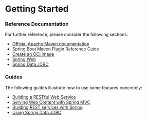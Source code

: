 # Getting Started

### Reference Documentation
For further reference, please consider the following sections:

* [Official Apache Maven documentation](https://maven.apache.org/guides/index.html)
* [Spring Boot Maven Plugin Reference Guide](https://docs.spring.io/spring-boot/docs/3.0.0-RC2/maven-plugin/reference/html/)
* [Create an OCI image](https://docs.spring.io/spring-boot/docs/3.0.0-RC2/maven-plugin/reference/html/#build-image)
* [Spring Web](https://docs.spring.io/spring-boot/docs/3.0.0-RC2/reference/htmlsingle/#web)
* [Spring Data JDBC](https://docs.spring.io/spring-boot/docs/3.0.0-RC2/reference/htmlsingle/#data.sql.jdbc)

### Guides
The following guides illustrate how to use some features concretely:

* [Building a RESTful Web Service](https://spring.io/guides/gs/rest-service/)
* [Serving Web Content with Spring MVC](https://spring.io/guides/gs/serving-web-content/)
* [Building REST services with Spring](https://spring.io/guides/tutorials/rest/)
* [Using Spring Data JDBC](https://github.com/spring-projects/spring-data-examples/tree/master/jdbc/basics)

